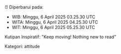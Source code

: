 ⏰ Diperbarui pada:
- WIB: Minggu, 6 April 2025 03.25.30 UTC
- WITA: Minggu, 6 April 2025 04.25.30 UTC
- WIT: Minggu, 6 April 2025 05.25.30 UTC

Kutipan Inspiratif:
"Keep moving! Nothing new to read"


Kategori: attitude


